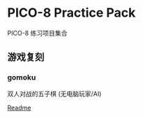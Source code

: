 # PICO-8 Practice Pack

PICO-8 练习项目集合

## 游戏复刻
### gomoku
双人对战的五子棋 (无电脑玩家/AI)

[Readme](gomoku/Readme-zh.md)

